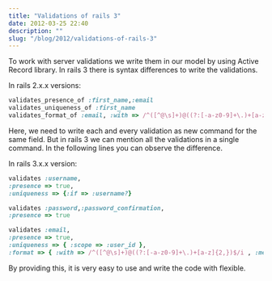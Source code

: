 ```yaml
---
title: "Validations of rails 3"
date: 2012-03-25 22:40
description: ""
slug: "/blog/2012/validations-of-rails-3"
---
```


To work with server validations we write them in our model by using Active Record library. In rails 3 there is syntax differences to write the validations.

In rails 2.x.x versions:

```ruby
validates_presence_of :first_name,:email
validates_uniqueness_of :first_name
validates_format_of :email, :with => /^([^@\s]+)@((?:[-a-z0-9]+\.)+[a-z]{2,})$/i
```

Here, we need to write each and every validation as new command for the same field. But in rails 3 we can mention all the validations in a single command. In the following lines you can observe the difference.

In rails 3.x.x version:

```ruby
validates :username,
:presence => true,
:uniqueness => {:if => :username?}

validates :password,:password_confirmation,
:presence => true

validates :email,
:presence => true,
:uniqueness => { :scope => :user_id },
:format => { :with => /^([^@\s]+)@((?:[-a-z0-9]+\.)+[a-z]{2,})$/i , :message => "is invalid format", :if => :email?}
```

By providing this, it is very easy to use and write the code with flexible.
